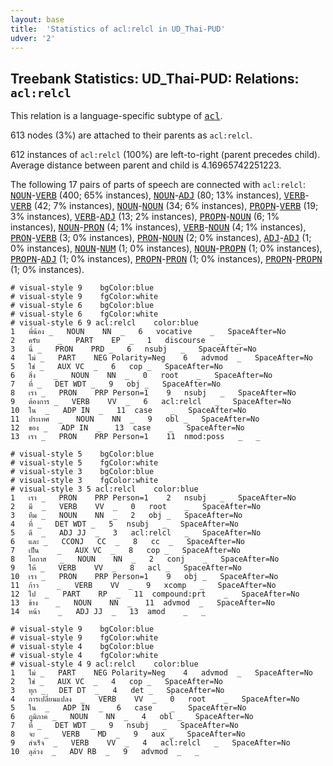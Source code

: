 ```yaml
---
layout: base
title:  'Statistics of acl:relcl in UD_Thai-PUD'
udver: '2'
---
```


## Treebank Statistics: UD_Thai-PUD: Relations: `acl:relcl`

This relation is a language-specific subtype of <tt><a href="th_pud-dep-acl.html">acl</a></tt>.

613 nodes (3%) are attached to their parents as `acl:relcl`.

612 instances of `acl:relcl` (100%) are left-to-right (parent precedes child).
Average distance between parent and child is 4.16965742251223.

The following 17 pairs of parts of speech are connected with `acl:relcl`: <tt><a href="th_pud-pos-NOUN.html">NOUN</a></tt>-<tt><a href="th_pud-pos-VERB.html">VERB</a></tt> (400; 65% instances), <tt><a href="th_pud-pos-NOUN.html">NOUN</a></tt>-<tt><a href="th_pud-pos-ADJ.html">ADJ</a></tt> (80; 13% instances), <tt><a href="th_pud-pos-VERB.html">VERB</a></tt>-<tt><a href="th_pud-pos-VERB.html">VERB</a></tt> (42; 7% instances), <tt><a href="th_pud-pos-NOUN.html">NOUN</a></tt>-<tt><a href="th_pud-pos-NOUN.html">NOUN</a></tt> (34; 6% instances), <tt><a href="th_pud-pos-PROPN.html">PROPN</a></tt>-<tt><a href="th_pud-pos-VERB.html">VERB</a></tt> (19; 3% instances), <tt><a href="th_pud-pos-VERB.html">VERB</a></tt>-<tt><a href="th_pud-pos-ADJ.html">ADJ</a></tt> (13; 2% instances), <tt><a href="th_pud-pos-PROPN.html">PROPN</a></tt>-<tt><a href="th_pud-pos-NOUN.html">NOUN</a></tt> (6; 1% instances), <tt><a href="th_pud-pos-NOUN.html">NOUN</a></tt>-<tt><a href="th_pud-pos-PRON.html">PRON</a></tt> (4; 1% instances), <tt><a href="th_pud-pos-VERB.html">VERB</a></tt>-<tt><a href="th_pud-pos-NOUN.html">NOUN</a></tt> (4; 1% instances), <tt><a href="th_pud-pos-PRON.html">PRON</a></tt>-<tt><a href="th_pud-pos-VERB.html">VERB</a></tt> (3; 0% instances), <tt><a href="th_pud-pos-PRON.html">PRON</a></tt>-<tt><a href="th_pud-pos-NOUN.html">NOUN</a></tt> (2; 0% instances), <tt><a href="th_pud-pos-ADJ.html">ADJ</a></tt>-<tt><a href="th_pud-pos-ADJ.html">ADJ</a></tt> (1; 0% instances), <tt><a href="th_pud-pos-NOUN.html">NOUN</a></tt>-<tt><a href="th_pud-pos-NUM.html">NUM</a></tt> (1; 0% instances), <tt><a href="th_pud-pos-NOUN.html">NOUN</a></tt>-<tt><a href="th_pud-pos-PROPN.html">PROPN</a></tt> (1; 0% instances), <tt><a href="th_pud-pos-PROPN.html">PROPN</a></tt>-<tt><a href="th_pud-pos-ADJ.html">ADJ</a></tt> (1; 0% instances), <tt><a href="th_pud-pos-PROPN.html">PROPN</a></tt>-<tt><a href="th_pud-pos-PRON.html">PRON</a></tt> (1; 0% instances), <tt><a href="th_pud-pos-PROPN.html">PROPN</a></tt>-<tt><a href="th_pud-pos-PROPN.html">PROPN</a></tt> (1; 0% instances).


~~~ conllu
# visual-style 9	bgColor:blue
# visual-style 9	fgColor:white
# visual-style 6	bgColor:blue
# visual-style 6	fgColor:white
# visual-style 6 9 acl:relcl	color:blue
1	พี่น้อง	_	NOUN	NN	_	6	vocative	_	SpaceAfter=No
2	ครับ	_	PART	EP	_	1	discourse	_	_
3	นี่	_	PRON	PRD	_	6	nsubj	_	SpaceAfter=No
4	ไม่	_	PART	NEG	Polarity=Neg	6	advmod	_	SpaceAfter=No
5	ใช่	_	AUX	VC	_	6	cop	_	SpaceAfter=No
6	สิ่ง	_	NOUN	NN	_	0	root	_	SpaceAfter=No
7	ที่	_	DET	WDT	_	9	obj	_	SpaceAfter=No
8	เรา	_	PRON	PRP	Person=1	9	nsubj	_	SpaceAfter=No
9	ต้องการ	_	VERB	VV	_	6	acl:relcl	_	SpaceAfter=No
10	ใน	_	ADP	IN	_	11	case	_	SpaceAfter=No
11	ประเทศ	_	NOUN	NN	_	9	obl	_	SpaceAfter=No
12	ของ	_	ADP	IN	_	13	case	_	SpaceAfter=No
13	เรา	_	PRON	PRP	Person=1	11	nmod:poss	_	_

~~~


~~~ conllu
# visual-style 5	bgColor:blue
# visual-style 5	fgColor:white
# visual-style 3	bgColor:blue
# visual-style 3	fgColor:white
# visual-style 3 5 acl:relcl	color:blue
1	เรา	_	PRON	PRP	Person=1	2	nsubj	_	SpaceAfter=No
2	มี	_	VERB	VV	_	0	root	_	SpaceAfter=No
3	ทีม	_	NOUN	NN	_	2	obj	_	SpaceAfter=No
4	ที่	_	DET	WDT	_	5	nsubj	_	SpaceAfter=No
5	ดี	_	ADJ	JJ	_	3	acl:relcl	_	SpaceAfter=No
6	และ	_	CCONJ	CC	_	8	cc	_	SpaceAfter=No
7	เป็น	_	AUX	VC	_	8	cop	_	SpaceAfter=No
8	โอกาส	_	NOUN	NN	_	2	conj	_	SpaceAfter=No
9	ให้	_	VERB	VV	_	8	acl	_	SpaceAfter=No
10	เรา	_	PRON	PRP	Person=1	9	obj	_	SpaceAfter=No
11	ก้าว	_	VERB	VV	_	9	xcomp	_	SpaceAfter=No
12	ไป	_	PART	RP	_	11	compound:prt	_	SpaceAfter=No
13	ข้าง	_	NOUN	NN	_	11	advmod	_	SpaceAfter=No
14	หน้า	_	ADJ	JJ	_	13	amod	_	_

~~~


~~~ conllu
# visual-style 9	bgColor:blue
# visual-style 9	fgColor:white
# visual-style 4	bgColor:blue
# visual-style 4	fgColor:white
# visual-style 4 9 acl:relcl	color:blue
1	ไม่	_	PART	NEG	Polarity=Neg	4	advmod	_	SpaceAfter=No
2	ใช่	_	AUX	VC	_	4	cop	_	SpaceAfter=No
3	ทุก	_	DET	DT	_	4	det	_	SpaceAfter=No
4	การเปลี่ยนแปลง	_	VERB	VV	_	0	root	_	SpaceAfter=No
5	ใน	_	ADP	IN	_	6	case	_	SpaceAfter=No
6	ภูมิภาค	_	NOUN	NN	_	4	obl	_	SpaceAfter=No
7	ที่	_	DET	WDT	_	9	nsubj	_	SpaceAfter=No
8	จะ	_	VERB	MD	_	9	aux	_	SpaceAfter=No
9	สำเร็จ	_	VERB	VV	_	4	acl:relcl	_	SpaceAfter=No
10	ลุล่วง	_	ADV	RB	_	9	advmod	_	_

~~~


